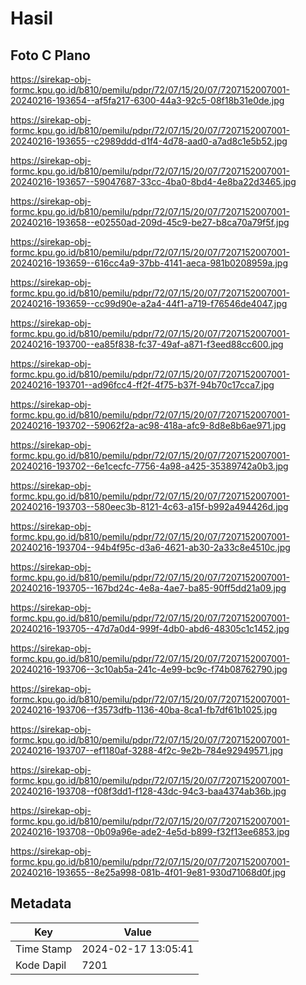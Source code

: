 # Hasil

## Foto C Plano

https://sirekap-obj-formc.kpu.go.id/b810/pemilu/pdpr/72/07/15/20/07/7207152007001-20240216-193654--af5fa217-6300-44a3-92c5-08f18b31e0de.jpg

https://sirekap-obj-formc.kpu.go.id/b810/pemilu/pdpr/72/07/15/20/07/7207152007001-20240216-193655--c2989ddd-d1f4-4d78-aad0-a7ad8c1e5b52.jpg

https://sirekap-obj-formc.kpu.go.id/b810/pemilu/pdpr/72/07/15/20/07/7207152007001-20240216-193657--59047687-33cc-4ba0-8bd4-4e8ba22d3465.jpg

https://sirekap-obj-formc.kpu.go.id/b810/pemilu/pdpr/72/07/15/20/07/7207152007001-20240216-193658--e02550ad-209d-45c9-be27-b8ca70a79f5f.jpg

https://sirekap-obj-formc.kpu.go.id/b810/pemilu/pdpr/72/07/15/20/07/7207152007001-20240216-193659--616cc4a9-37bb-4141-aeca-981b0208959a.jpg

https://sirekap-obj-formc.kpu.go.id/b810/pemilu/pdpr/72/07/15/20/07/7207152007001-20240216-193659--cc99d90e-a2a4-44f1-a719-f76546de4047.jpg

https://sirekap-obj-formc.kpu.go.id/b810/pemilu/pdpr/72/07/15/20/07/7207152007001-20240216-193700--ea85f838-fc37-49af-a871-f3eed88cc600.jpg

https://sirekap-obj-formc.kpu.go.id/b810/pemilu/pdpr/72/07/15/20/07/7207152007001-20240216-193701--ad96fcc4-ff2f-4f75-b37f-94b70c17cca7.jpg

https://sirekap-obj-formc.kpu.go.id/b810/pemilu/pdpr/72/07/15/20/07/7207152007001-20240216-193702--59062f2a-ac98-418a-afc9-8d8e8b6ae971.jpg

https://sirekap-obj-formc.kpu.go.id/b810/pemilu/pdpr/72/07/15/20/07/7207152007001-20240216-193702--6e1cecfc-7756-4a98-a425-35389742a0b3.jpg

https://sirekap-obj-formc.kpu.go.id/b810/pemilu/pdpr/72/07/15/20/07/7207152007001-20240216-193703--580eec3b-8121-4c63-a15f-b992a494426d.jpg

https://sirekap-obj-formc.kpu.go.id/b810/pemilu/pdpr/72/07/15/20/07/7207152007001-20240216-193704--94b4f95c-d3a6-4621-ab30-2a33c8e4510c.jpg

https://sirekap-obj-formc.kpu.go.id/b810/pemilu/pdpr/72/07/15/20/07/7207152007001-20240216-193705--167bd24c-4e8a-4ae7-ba85-90ff5dd21a09.jpg

https://sirekap-obj-formc.kpu.go.id/b810/pemilu/pdpr/72/07/15/20/07/7207152007001-20240216-193705--47d7a0d4-999f-4db0-abd6-48305c1c1452.jpg

https://sirekap-obj-formc.kpu.go.id/b810/pemilu/pdpr/72/07/15/20/07/7207152007001-20240216-193706--3c10ab5a-241c-4e99-bc9c-f74b08762790.jpg

https://sirekap-obj-formc.kpu.go.id/b810/pemilu/pdpr/72/07/15/20/07/7207152007001-20240216-193706--f3573dfb-1136-40ba-8ca1-fb7df61b1025.jpg

https://sirekap-obj-formc.kpu.go.id/b810/pemilu/pdpr/72/07/15/20/07/7207152007001-20240216-193707--ef1180af-3288-4f2c-9e2b-784e92949571.jpg

https://sirekap-obj-formc.kpu.go.id/b810/pemilu/pdpr/72/07/15/20/07/7207152007001-20240216-193708--f08f3dd1-f128-43dc-94c3-baa4374ab36b.jpg

https://sirekap-obj-formc.kpu.go.id/b810/pemilu/pdpr/72/07/15/20/07/7207152007001-20240216-193708--0b09a96e-ade2-4e5d-b899-f32f13ee6853.jpg

https://sirekap-obj-formc.kpu.go.id/b810/pemilu/pdpr/72/07/15/20/07/7207152007001-20240216-193655--8e25a998-081b-4f01-9e81-930d71068d0f.jpg


## Metadata

| Key        | Value               |
| ---------- | ------------------- |
| Time Stamp | 2024-02-17 13:05:41 |
| Kode Dapil | 7201                |



